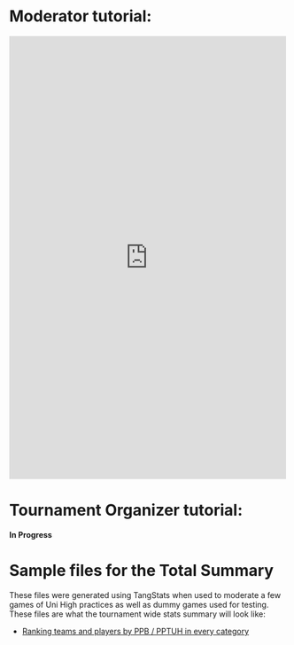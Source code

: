 # Moderator tutorial:

 <iframe width="500" height="800px"
src="https://www.youtube.com/embed/WBbftg8zg1w" 
frameborder="0" 
allow="accelerometer; autoplay; encrypted-media; gyroscope; picture-in-picture" 
allowfullscreen></iframe>

# Tournament Organizer tutorial:

**In Progress**

# Sample files for the Total Summary
These files were generated using TangStats when used to moderate a few games of Uni High practices as well as dummy games used for testing. These files are what the tournament wide stats summary will look like:
- [Ranking teams and players by PPB / PPTUH in every category](res/ranking.xlsx)
